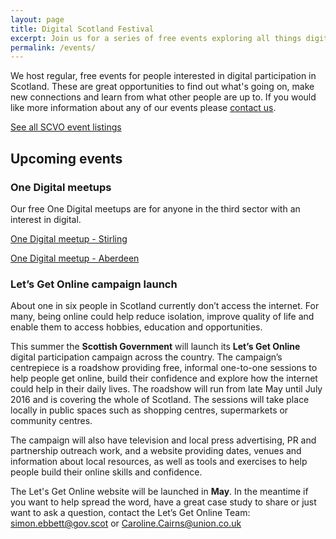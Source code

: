 ```yaml
---
layout: page
title: Digital Scotland Festival
excerpt: Join us for a series of free events exploring all things digital.
permalink: /events/
---
```


We host regular, free events for people interested in digital participation in Scotland. These are great opportunities to find out what's going on, make new connections and learn from what other people are up to. If you would like more information about any of our events please [contact us](/contact/).

<a href="http://www.scvo.org.uk/events" class="btn btn-primary btn-lg">See all SCVO event listings</a>



## Upcoming events

### One Digital meetups

Our free One Digital meetups are for anyone in the third sector with an interest in digital. 

[One Digital meetup - Stirling](http://www.scvo.org.uk/events/one-digital-meet-up-stirling/)

[One Digital meetup - Aberdeen](http://www.scvo.org.uk/events/one-digital-meetup-aberdeen/)

### Let’s Get Online campaign launch

About one in six people in Scotland currently don’t access the internet. For many, being online could help reduce isolation, improve quality of life and enable them to access hobbies, education and opportunities.

This summer the **Scottish Government** will launch its **Let’s Get Online** digital participation campaign across the country. The campaign’s centrepiece is a roadshow providing free, informal one-to-one sessions to help people get online, build their confidence and explore how the internet could help in their daily lives. The roadshow will run from late May until July 2016 and is covering the whole of Scotland. The sessions will take place locally in public spaces such as shopping centres, supermarkets or community centres. 

The campaign will also have television and local press advertising, PR and partnership outreach work, and a website providing dates, venues and information about local resources, as well as tools and exercises to help people build their online skills and confidence.

The Let's Get Online website will be launched in **May**. In the meantime if you want to help spread the word, have a great case study to share or just want to ask a question, contact the Let’s Get Online Team: simon.ebbett@gov.scot or Caroline.Cairns@union.co.uk  









